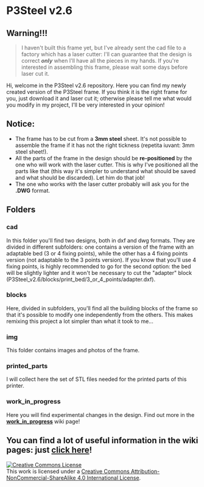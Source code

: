 # P3Steel v2.6

## Warning!!!
> I haven't built this frame yet, but I've already sent the cad file to a factory which has a laser cutter: I'll can guarantee that the design is correct __*only*__ when I'll have all the pieces in my hands. If you're interested in assembling this frame, please wait some days before laser cut it.

Hi, welcome in the P3Steel v2.6 repository. Here you can find my newly created version of the P3Steel frame. If you think it is the right frame for you, just download it and laser cut it; otherwise please tell me what would you modify in my project, I'll be very interested in your opinion!

## Notice:
- The frame has to be cut from a **3mm steel** sheet. It's not possible to assemble the frame if it has not the right tickness (repetita iuvant: 3mm steel sheet!).
- All the parts of the frame in the design should be **re-positioned** by the one who will work with the laser cutter. This is why I've positioned all the parts like that (this way it's simpler to understand what should be saved and what should be discarded). Let him do that job!
- The one who works with the laser cutter probably will ask you for the **.DWG** format.

## Folders
### cad
In this folder you'll find two designs, both in dxf and dwg formats. They are divided in different subfolders: one contains a version of the frame with an adaptable bed (3 or 4 fixing points), while the other has a 4 fixing points version (not adaptable to the 3 points version). If you know that you'll use 4 fixing points, is highly recommended to go for the second option: the bed will be slightly lighter and it won't be necessary to cut the "adapter" block (P3Steel_v2.6/blocks/print_bed/3_or_4_points/adapter.dxf).

### blocks
Here, divided in subfolders, you'll find all the building blocks of the frame so that it's possible to modify one independently from the others. This makes remixing this project a lot simpler than what it took to me...

### img
This folder contains images and photos of the frame.

### printed_parts
I will collect here the set of STL files needed for the printed parts of this printer.

### work_in_progress
Here you will find experimental changes in the design. Find out more in the [**work_in_progress**](https://github.com/iosonopersia/P3Steel-v2.6/wiki/Work-in-progress) wiki page!

## You can find a lot of useful information in the wiki pages: just [click here](https://github.com/iosonopersia/P3Steel-v2.6/wiki)!

<a rel="license" href="http://creativecommons.org/licenses/by-nc-sa/4.0/"><img alt="Creative Commons License" style="border-width:0" src="https://i.creativecommons.org/l/by-nc-sa/4.0/88x31.png" /></a><br />This work is licensed under a <a rel="license" href="http://creativecommons.org/licenses/by-nc-sa/4.0/">Creative Commons Attribution-NonCommercial-ShareAlike 4.0 International License</a>.
